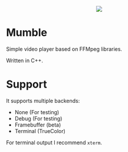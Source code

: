 <p align="center">
	<img src="https://img.shields.io/badge/c++-%2300599C.svg?style=for-the-badge&logo=c%2B%2B&logoColor=white"/>
</p>

# Mumble

Simple video player based on FFMpeg libraries.

Written in C++.

# Support

It supports multiple backends:

+ None (For testing)
+ Debug (For testing)
+ Framebuffer (beta)
+ Terminal (TrueColor)

For terminal output I recommend `xterm`.
